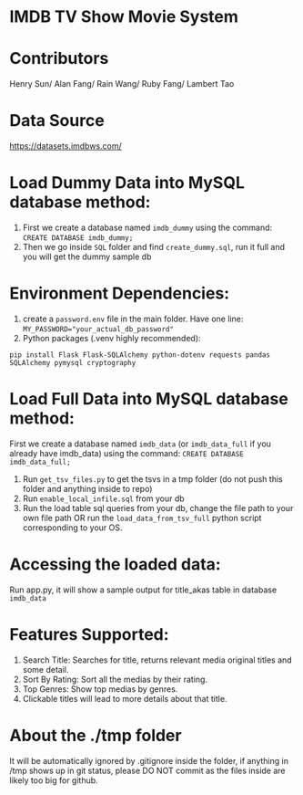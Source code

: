# IMDB TV Show Movie System

# Contributors

Henry Sun/ 
 Alan Fang/
 Rain Wang/
 Ruby Fang/
 Lambert Tao

# Data Source

https://datasets.imdbws.com/

# Load Dummy Data into MySQL database method:

1. First we create a database named `imdb_dummy` using the command: `CREATE DATABASE imdb_dummy;`
2. Then we go inside `SQL` folder and find `create_dummy.sql`, run it full and you will get the dummy sample db


# Environment Dependencies:

1. create a `password.env` file in the main folder. Have one line: `MY_PASSWORD="your_actual_db_password"`
2. Python packages (.venv highly recommended):

```
pip install Flask Flask-SQLAlchemy python-dotenv requests pandas SQLAlchemy pymysql cryptography
```

# Load Full Data into MySQL database method:

First we create a database named `imdb_data` (or `imdb_data_full` if you already have imdb_data) using the command:
`CREATE DATABASE imdb_data_full;`

1. Run `get_tsv_files.py` to get the tsvs in a tmp folder (do not push this folder and anything inside to repo)
2. Run `enable_local_infile.sql` from your db
3. Run the load table sql queries from your db, change the file path to your own file path OR run the `load_data_from_tsv_full` python script corresponding to your OS.


# Accessing the loaded data:

Run app.py, it will show a sample output for title_akas table in database `imdb_data`

# Features Supported:
1. Search Title: Searches for title, returns relevant media original titles and some detail. 
2. Sort By Rating: Sort all the medias by their rating. 
3. Top Genres: Show top medias by genres. 
4. Clickable titles will lead to more details about that title. 

# About the ./tmp folder

It will be automatically ignored by .gitignore inside the folder, if anything in /tmp shows up in git status, please DO NOT commit as the files inside are likely too big for github.
